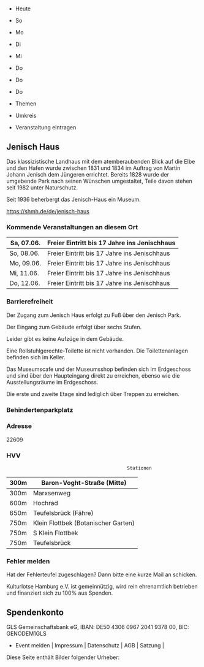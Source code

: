 # 

- Heute
- So
- Mo
- Di
- Mi
- Do
- Do
- Do

- Themen
- Umkreis

- Veranstaltung eintragen

## Jenisch Haus

<!-- image -->

Das klassizistische Landhaus mit dem atemberaubenden Blick auf die Elbe und den Hafen wurde zwischen 1831 und 1834 im Auftrag von Martin Johann Jenisch dem Jüngeren errichtet. Bereits 1828 wurde der umgebende Park nach seinen Wünschen umgestaltet, Teile davon stehen seit 1982 unter Naturschutz.

Seit 1936 beherbergt das Jenisch-Haus ein Museum.
						


https://shmh.de/de/jenisch-haus

### Kommende Veranstaltungen an diesem Ort

| Sa, 07.06.   |  Freier Eintritt bis 17 Jahre ins Jenischhaus    |
|--------------|--------------------------------------------------|
| So, 08.06.   | Freier Eintritt bis 17 Jahre ins Jenischhaus     |
| Mo, 09.06.   | Freier Eintritt bis 17 Jahre ins Jenischhaus     |
| Mi, 11.06.   | Freier Eintritt bis 17 Jahre ins Jenischhaus     |
| Do, 12.06.   | Freier Eintritt bis 17 Jahre ins Jenischhaus     |

### Barrierefreiheit

Der Zugang zum Jenisch Haus erfolgt zu Fuß über den Jenisch Park.

Der Eingang zum Gebäude erfolgt über sechs Stufen.

Leider gibt es keine Aufzüge in dem Gebäude.

Eine Rollstuhlgerechte-Toilette ist nicht vorhanden. Die Toilettenanlagen befinden sich im Keller.

Das Museumscafe und der Museumsshop befinden sich im Erdgeschoss und sind über den Haupteingang direkt zu erreichen, ebenso wie die Ausstellungsräume im Erdgeschoss.

Die erste und zweite Etage sind lediglich über Treppen zu erreichen.

### Behindertenparkplatz

### Adresse

22609

### HVV
                                                Stationen

| 300m   | Baron-Voght-Straße (Mitte)          |
|--------|-------------------------------------|
| 300m   | Marxsenweg                          |
| 600m   | Hochrad                             |
| 650m   | Teufelsbrück (Fähre)                |
| 750m   | Klein Flottbek (Botanischer Garten) |
| 750m   | S Klein Flottbek                    |
| 750m   | Teufelsbrück                        |

### Fehler melden

Hat der Fehlerteufel zugeschlagen? Dann bitte eine kurze Mail an 
 schicken.

Kulturlotse Hamburg e.V. ist gemeinnützig, wird rein ehrenamtlich betrieben und finanziert sich zu 100% aus Spenden.

## Spendenkonto

GLS Gemeinschaftsbank eG, IBAN: DE50 4306 0967 2041 9378 00, BIC: GENODEM1GLS

- Event melden | Impressum | Datenschutz | AGB | Satzung |

Diese Seite enthält Bilder folgender Urheber:

<!-- image -->